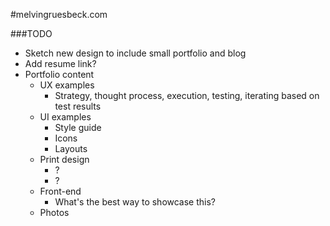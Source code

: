 #melvingruesbeck.com

###TODO
- Sketch new design to include small portfolio and blog
- Add resume link?
- Portfolio content
  - UX examples
    - Strategy, thought process, execution, testing, iterating based on test results
  - UI examples
    - Style guide
    - Icons
    - Layouts
  - Print design
    - ?
    - ?
  - Front-end 
    - What's the best way to showcase this?
  - Photos
